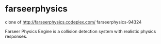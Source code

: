 farseerphysics
==============

clone of http://farseerphysics.codeplex.com/ farseerphysics-94324

Farseer Physics Engine is a collision detection system with realistic physics responses.